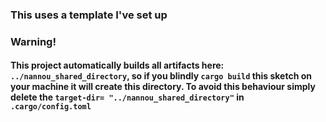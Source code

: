 ### This uses a template I've set up

### Warning!
#### This project automatically builds all artifacts here: `../nannou_shared_directory`, so if you blindly `cargo build` this sketch on your machine it will create this directory. To avoid this behaviour simply delete the `target-dir= "../nannou_shared_directory"` in `.cargo/config.toml`
